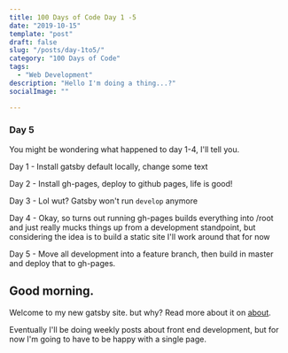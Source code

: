 ```yaml
---
title: 100 Days of Code Day 1 -5
date: "2019-10-15"
template: "post"
draft: false
slug: "/posts/day-1to5/"
category: "100 Days of Code"
tags:
  - "Web Development"
description: "Hello I'm doing a thing...?"
socialImage: ""

---
```



### Day 5

 You might be wondering what happened to day 1-4, I'll tell you.
 
 Day 1 - Install gatsby default locally, change some text
 
 Day 2 - Install gh-pages, deploy to github pages, life is good!
 
 Day 3 - Lol wut? Gatsby won't run `develop` anymore
 
 Day 4 - Okay, so turns out running gh-pages builds everything into /root
   and just really mucks things up from a development standpoint, but
   considering the idea is to build a static site I'll work around that for
   now
 
 Day 5 - Move all development into a feature branch, then build in master
   and deploy that to gh-pages.
 

   

    

## Good morning.
Welcome to my new gatsby site. but why? Read more about it on
[about](/about).
      
      
Eventually I'll be doing weekly posts about front end development, but
for now I'm going to have to be happy with a single page.
      

